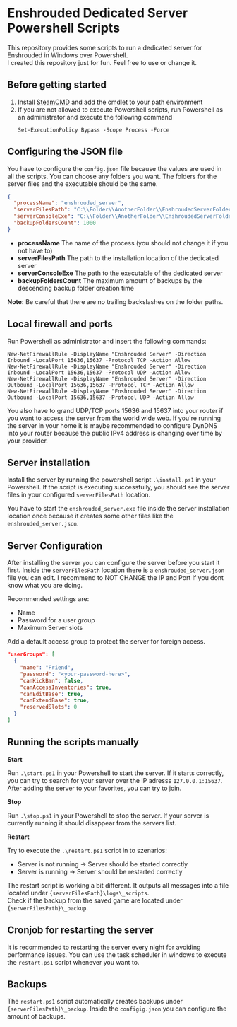 # Enshrouded Dedicated Server Powershell Scripts

This repository provides some scripts to run a dedicated server for Enshrouded in Windows over Powershell. <br>
I created this repository just for fun. Feel free to use or change it.

## Before getting started

1. Install [SteamCMD](https://developer.valvesoftware.com/wiki/SteamCMD) and add the cmdlet to your path environment
2. If you are not allowed to execute Powershell scripts, run Powershell as an administrator and execute the following command
    ```pwsh
    Set-ExecutionPolicy Bypass -Scope Process -Force
    ```

## Configuring the JSON file

You have to configure the `config.json` file because the values are used in all the scripts. You can choose any folders you want. The folders for the server files and the executable should be the same.

```json
{
  "processName": "enshrouded_server",
  "serverFilesPath": "C:\\Folder\\AnotherFolder\\EnshroudedServerFolder",
  "serverConsoleExe": "C:\\Folder\\AnotherFolder\\EnshroudedServerFolder\\enshrouded_server.exe",
  "backupFoldersCount": 1000
}
```

* **processName** The name of the process (you should not change it if you not have to)
* **serverFilesPath** The path to the installation location of the dedicated server
* **serverConsoleExe** The path to the executable of the dedicated server
* **backupFoldersCount** The maximum amount of backups by the descending backup folder creation time

**Note:** Be careful that there are no trailing backslashes on the folder paths.

## Local firewall and ports

Run Powershell as administrator and insert the following commands:

```pwsh
New-NetFirewallRule -DisplayName "Enshrouded Server" -Direction Inbound -LocalPort 15636,15637 -Protocol TCP -Action Allow
New-NetFirewallRule -DisplayName "Enshrouded Server" -Direction Inbound -LocalPort 15636,15637 -Protocol UDP -Action Allow
New-NetFirewallRule -DisplayName "Enshrouded Server" -Direction Outbound -LocalPort 15636,15637 -Protocol TCP -Action Allow
New-NetFirewallRule -DisplayName "Enshrouded Server" -Direction Outbound -LocalPort 15636,15637 -Protocol UDP -Action Allow
```

You also have to grand UDP/TCP ports 15636 and 15637 into your router if you want to access the server from the world wide web. 
If you're running the server in your home it is maybe recommended to configure DynDNS into your router because the public IPv4 address is changing over time by your provider.

## Server installation

Install the server by running the powershell script `.\install.ps1` in your Powershell. If the script is executing successfully, you should see the server files in your configured `serverFilesPath` location.

You have to start the `enshrouded_server.exe` file inside the server installation location once because it creates some other files like the `enshrouded_server.json`.

## Server Configuration

After installing the server you can configure the server before you start it first. Inside the `serverFilesPath` location there is a `enshrouded_server.json` file you can edit. 
I recommend to NOT CHANGE the IP and Port if you dont know what you are doing.

Recommended settings are:

- Name
- Password for a user group
- Maximum Server slots

Add a default access group to protect the server for foreign access.

```json
"userGroups": [
  {
    "name": "Friend",
    "password": "<your-password-here>",
    "canKickBan": false,
    "canAccessInventories": true,
    "canEditBase": true,
    "canExtendBase": true,
    "reservedSlots": 0
  }
]
```

## Running the scripts manually

**Start**

Run `.\start.ps1` in your Powershell to start the server. If it starts correctly, you can try to search for your server over the IP adresss `127.0.0.1:15637`. After adding the server to your favorites, you can try to join.

**Stop**

Run `.\stop.ps1` in your Powershell to stop the server. If your server is currently running it should disappear from the servers list.

**Restart**

Try to execute the `.\restart.ps1` script in to szenarios:

- Server is not running &rarr; Server should be started correctly
- Server is running &rarr; Server should be restarted correctly

The restart script is working a bit different. It outputs all messages into a file located under `{serverFilesPath}\logs\_scripts`. <br>
Check if the backup from the saved game are located under `{serverFilesPath}\_backup`.

## Cronjob for restarting the server

It is recommended to restarting the server every night for avoiding performance issues. You can use the task scheduler in windows to execute the `restart.ps1` script whenever you want to.

## Backups

The `restart.ps1` script automatically creates backups under `{serverFilesPath}\_backup`. Inside the `configig.json` you can configure the amount of backups.


